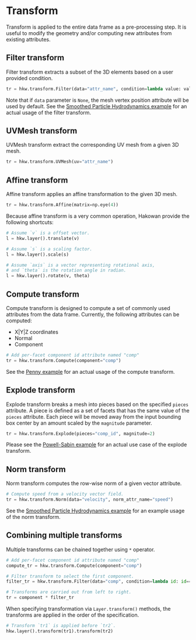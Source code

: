 # Transform

Transform is applied to the entire data frame as a pre-processing step. It is useful to modify the
geometry and/or computing new attributes from existing attributes.

## Filter transform

Filter transform extracts a subset of the 3D elements based on a user provided condition.

```py
tr = hkw.transform.Filter(data="attr_name", condition=lambda value: value > 0)
```

Note that if `data` parameter is `None`, the mesh vertex position attribute will be used by default.
See the [Smoothed Particle Hydrodynamics example](../examples/sph.md) for an actual usage of the filter
transform.

## UVMesh transform

UVMesh transform extract the corresponding UV mesh from a given 3D mesh.

```py
tr = hkw.transform.UVMesh(uv="attr_name")
```

## Affine transform

Affine transform applies an affine transformation to the given 3D mesh.

```py
tr = hkw.transform.Affine(matrix=np.eye(4))
```

Because affine transform is a very common operation, Hakowan provide the following shortcuts:

```py
# Assume `v` is a offset vector.
l = hkw.layer().translate(v)

# Assume `s` is a scaling factor.
l = hkw.layer().scale(s)

# Assume `axis` is a vector representing rotational axis,
# and `theta` is the rotation angle in radian.
l = hkw.layer().rotate(v, theta)
```

## Compute transform

Compute transform is designed to compute a set of commonly used attributes from the data frame.
Currently, the following attributes can be computed:

* X|Y|Z coordinates
* Normal
* Component

```py
# Add per-facet component id attribute named "comp"
tr = hkw.transform.Compute(component="comp")
```

See the [Penny example](../examples/penny.md) for an actual usage of the compute
transform.

## Explode transform

Explode transform breaks a mesh into pieces based on the specified `pieces` attribute.
A piece is defined as a set of facets that has the same value of the `pieces` attribute.
Each piece will be moved away from the input bounding box center by an amount scaled by
the `magnitude` parameter.

```py
tr = hkw.transform.Explode(pieces="comp_id", magnitude=2)
```

Please see the [Powell-Sabin example](../examples/powell-sabin.md) for an actual use case of the
explode transform.

## Norm transform

Norm transform computes the row-wise norm of a given vector attribute.

```py
# Compute speed from a velocity vector field.
tr = hkw.transform.Norm(data="velocity", norm_attr_name="speed")
```

See the [Smoothed Particle Hydrodynamics example](../examples/sph.md) for an example usage of the norm
transform.

## Combining multiple transforms

Multiple transforms can be chained together using `*` operator.

```py
# Add per-facet component id attribute named "comp"
compute_tr = hkw.transform.Compute(component="comp")

# Filter transform to select the first component.
filter_tr = hkw.transform.Filter(data="comp", condition=lambda id: id==0)

# Transforms are carried out from left to right.
tr = component * filter_tr
```

When specifying transformation via `Layer.transform()` methods, the transforms are applied in the
order of the specification.

```py
# Transform `tr1` is applied before `tr2`.
hkw.layer().transform(tr1).transform(tr2)
```

